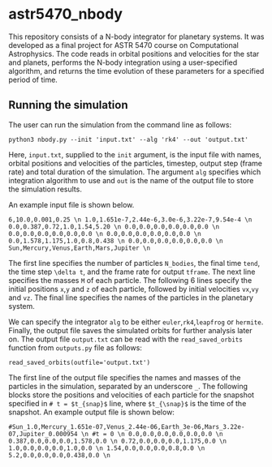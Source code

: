 # astr5470_nbody
This repository consists of a N-body integrator for planetary systems. It was developed as a final project for ASTR 5470 course on Computational Astrophysics. The code reads in orbital positions and velocities for the star and planets, performs the N-body integration using a user-specified algorithm, and returns the time evolution of these parameters for a specified period of time.

## Running the simulation
The user can run the simulation from the command line as follows:

`python3 nbody.py --init 'input.txt' --alg 'rk4' --out 'output.txt'`

Here, `input.txt`, supplied to the `init` argument, is the input file with names, orbital positions and velocities of the particles, timestep, output step (frame rate) and total duration of the simulation.  The argument `alg` specifies which integration algorithm to use and `out` is the name of the output file to store the simulation results.

An example input file is shown below.

`6,10.0,0.001,0.25 \n
1.0,1.651e-7,2.44e-6,3.0e-6,3.22e-7,9.54e-4 \n
0.0,0.387,0.72,1.0,1.54,5.20 \n
0.0,0.0,0.0,0.0,0.0,0.0 \n
0.0,0.0,0.0,0.0,0.0,0.0 \n
0.0,0.0,0.0,0.0,0.0,0.0 \n
0.0,1.578,1.175,1.0,0.8,0.438 \n
0.0,0.0,0.0,0.0,0.0,0.0 \n
Sun,Mercury,Venus,Earth,Mars,Jupiter \n`

The first line specifies the number of particles `N_bodies`, the final time `tend`, the time step `\delta t`, and the frame rate for output `tframe`. The next line specifies the masses `M` of each particle. The following 6 lines specify the initial positions `x`,`y` and `z` of each particle, followed by initial velocities `vx`,`vy` and `vz`. The final line specifies the names of the particles in the planetary system.

We can specify the integrator `alg` to be either `euler`,`rk4`,`leapfrog` or `hermite`. Finally, the output file saves the simulated orbits for further analysis later on. The output file `output.txt` can be read with the `read_saved_orbits` function from `outputs.py` file as follows:

`read_saved_orbits(outfile='output.txt')`

The first line of the output file specifies the names and masses of the particles in the simulation, separated by an underscore `_`. The following blocks store the positions and velocities of each particle for the snapshot specified in `# t = $t_{snap}$` line, where `$t_{\snap}$` is the time of the snapshot. An example output file is shown below:

`#Sun_1.0,Mercury_1.651e-07,Venus_2.44e-06,Earth_3e-06,Mars_3.22e-07,Jupiter_0.000954 \n
#t = 0 \n
0.0,0.0,0.0,0.0,0.0,0.0 \n
0.387,0.0,0.0,0.0,1.578,0.0 \n
0.72,0.0,0.0,0.0,1.175,0.0 \n
1.0,0.0,0.0,0.0,1.0,0.0 \n
1.54,0.0,0.0,0.0,0.8,0.0 \n
5.2,0.0,0.0,0.0,0.438,0.0 \n`
